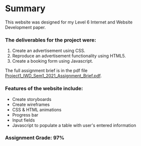 # Summary

This website was designed for my Level 6 Internet and Website Development paper. 

### The deliverables for the project were:
1. Create an advertisement using CSS.
2. Reproduce an advertisement functionality using HTML5.
3. Create a booking form using Javascript.

The full assignment brief is in the pdf file [Project1_IWD_Sem1_2021_Assignment_Brief.pdf](https://github.com/karanina/Portfolio/blob/main/Level%206%20Internet%20and%20Website%20Development/Project1/Project1_IWD_Sem1_2021_Assignment_Brief.pdf).

### Features of the website include:
+ Create storyboards
+ Create wireframes
+ CSS & HTML animations
+ Progress bar
+ Input fields
+ Javascript to populate a table with user's entered information

### Assignment Grade: 97%

